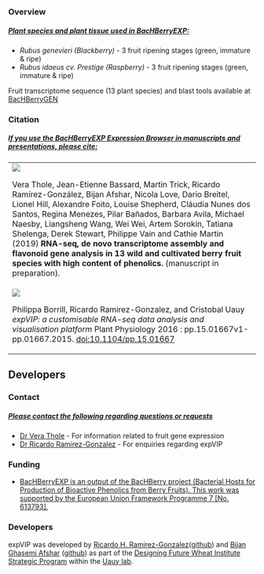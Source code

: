 <h3 class="text-info">Overview</h3>
<h5><u>Plant species and plant tissue used in BacHBerryEXP:</u></h5>
<ul>
    <li>
        <i>Rubus genevieri (Blackberry)</i> - 3 fruit ripening stages (green, immature & ripe)
    </li>
    <li>
        <i>Rubus idaeus cv. Prestige (Raspberry)</i> - 3 fruit ripening stages (green, immature & ripe)
    </li>
</ul>
<p>Fruit transcriptome sequence (13 plant species) and blast tools available at <a href="http://jicbio.nbi.ac.uk/berries" target="_blank">BacHBerryGEN</a></p>

<h3 class="text-info">Citation</h3>
<h5><u>If you use the BacHBerryEXP Expression Browser in manuscripts and presentations, please cite:</u></h5>

<table class="cite-tbl">
    <tr>
        <td>
            <img src="./images/berry.png" class="cite-icon">
            <p class="cite-des">
            Vera Thole, Jean-Etienne Bassard, Martin Trick, Ricardo Ramírez-González, Bijan Afshar, Nicola Love, Dario Breitel, Lionel Hill, Alexandre Foito, Louise Shepherd, Cláudia Nunes dos Santos, Regina Menezes, Pilar Bañados, Barbara Avila, Michael Naesby, Liangsheng Wang, Wei Wei, Artem Sorokin, Tatiana Shelenga, Derek Stewart, Philippe Vain and Cathie Martin (2019) <b>RNA-seq, de novo transcriptome assembly and flavonoid gene analysis in 13 wild and cultivated berry fruit species with high content of phenolics.</b> (manuscript in preparation).
            </p>
         </td>
    </tr>
    <tr>
        <td>
            <img src="./images/0416PPCover.png" class="cite-icon">
            <p class="cite-des">
            Philippa Borrill, Ricardo Ramirez-Gonzalez, and Cristobal Uauy <i>expVIP: a customisable RNA-seq data analysis and visualisation platform</i> Plant Physiology 2016 : pp.15.01667v1-pp.01667.2015. <a href="http://dx.doi.org/10.1104/pp.15.01667">doi:10.1104/pp.15.01667 </a>
            </p>
        </td>
    </tr>
</table>

## Developers

<h3 class="text-info">Contact</h3>
<h5><u>Please contact the following regarding questions or requests</u></h5>

<ul>
    <li>
        <a href="mailto:vera.thole@jic.ac.uk" target="_top">Dr Vera Thole</a><span> - For information related to fruit gene expression</span>
    </li>
    <li>
        <a href="mailto:ricardo.ramirez-gonzalez@jic.ac.uk" target="_top">Dr Ricardo Ramirez-Gonzalez</a><span> - For enquiries regarding expVIP</span>
    </li>
</ul>


<h3 class="text-info">Funding</h3>
<ul>
    <li>
        <p><u>BacHBerryEXP is an output of the BacHBerry project (Bacterial Hosts for Production of Bioactive Phenolics from Berry Fruits). This work was supported by the European Union <a href="http://cordis.europa.eu/project/rcn/110644_en.html">Framework Programme 7 [No. 613793]</a>.</u></p>   
    </li>
</ul>

<h3 class="text-info">Developers</h3>

expVIP was developed by [Ricardo H. Ramirez-Gonzalez](https://www.jic.ac.uk/people/dr-ricardo-h-ramirez-gonzalez/)([github](https://github.com/homonecloco)) and [Bijan Ghasemi Afshar](https://www.jic.ac.uk/people/bijan-ghasemi-afshar/) ([github](https://github.com/Bijan-Ghasemi-Afshar)) as part of the [Designing Future Wheat Institute Strategic Program](https://www.jic.ac.uk/research-impact/designing-future-wheat/) within the [Uauy lab](https://www.jic.ac.uk/people/cristobal-uauy/).

